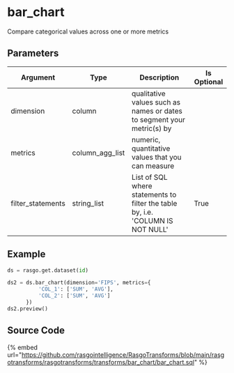 

# bar_chart

Compare categorical values across one or more metrics

## Parameters

|     Argument      |      Type       |                                  Description                                   | Is Optional |
| ----------------- | --------------- | ------------------------------------------------------------------------------ | ----------- |
| dimension         | column          | qualitative values such as names or dates to segment your metric(s) by         |             |
| metrics           | column_agg_list | numeric, quantitative values that you can measure                              |             |
| filter_statements | string_list     | List of SQL where statements to filter the table by, i.e. 'COLUMN IS NOT NULL' | True        |


## Example

```python
ds = rasgo.get.dataset(id)

ds2 = ds.bar_chart(dimension='FIPS', metrics={
          'COL_1': ['SUM', 'AVG'],
          'COL_2': ['SUM', 'AVG']
      })
ds2.preview()
```

## Source Code

{% embed url="https://github.com/rasgointelligence/RasgoTransforms/blob/main/rasgotransforms/rasgotransforms/transforms/bar_chart/bar_chart.sql" %}

